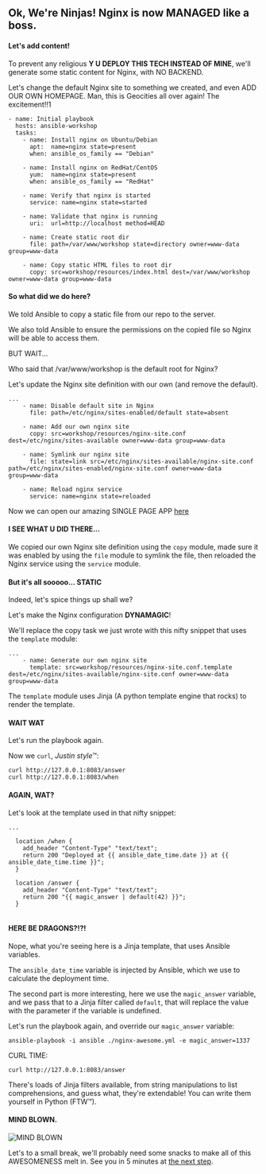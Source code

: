 ## Ok, We're Ninjas! Nginx is now MANAGED like a boss.

#### Let's add content!

To prevent any religious **Y U DEPLOY THIS TECH INSTEAD OF MINE**, we'll generate some static content for Nginx, with NO BACKEND.

Let's change the default Nginx site to something we created, and even ADD OUR OWN HOMEPAGE.
Man, this is Geocities all over again! The excitement!!1

```
- name: Initial playbook
  hosts: ansible-workshop
  tasks:
    - name: Install nginx on Ubuntu/Debian
      apt:  name=nginx state=present
      when: ansible_os_family == "Debian"

    - name: Install nginx on RedHat/CentOS
      yum:  name=nginx state=present
      when: ansible_os_family == "RedHat"

    - name: Verify that nginx is started
      service: name=nginx state=started

    - name: Validate that nginx is running
      uri:  url=http://localhost method=HEAD

    - name: Create static root dir
      file: path=/var/www/workshop state=directory owner=www-data group=www-data

    - name: Copy static HTML files to root dir
      copy: src=workshop/resources/index.html dest=/var/www/workshop owner=www-data group=www-data
```

#### So what did we do here?

We told Ansible to copy a static file from our repo to the server.

We also told Ansible to ensure the permissions on the copied file so Nginx will be able to access them.

BUT WAIT...

Who said that /var/www/workshop is the default root for Nginx?

Let's update the Nginx site definition with our own (and remove the default).

```
...
    - name: Disable default site in Nginx
      file: path=/etc/nginx/sites-enabled/default state=absent

    - name: Add our own nginx site
      copy: src=workshop/resources/nginx-site.conf dest=/etc/nginx/sites-available owner=www-data group=www-data

    - name: Symlink our nginx site
      file: state=link src=/etc/nginx/sites-available/nginx-site.conf path=/etc/nginx/sites-enabled/nginx-site.conf owner=www-data group=www-data

    - name: Reload nginx service
      service: name=nginx state=reloaded
```

Now we can open our amazing SINGLE PAGE APP [here](http://127.0.0.1:8083)

#### I SEE WHAT U DID THERE...

We copied our own Nginx site definition using the `copy` module, made sure it was enabled by using the `file` module to symlink the file, then reloaded the Nginx service using the `service` module.

#### But it's all sooooo... STATIC

Indeed, let's spice things up shall we?

Let's make the Nginx configuration **DYNAMAGIC**!

We'll replace the copy task we just wrote with this nifty snippet that uses the `template` module:

```
...
    - name: Generate our own nginx site
      template: src=workshop/resources/nginx-site.conf.template dest=/etc/nginx/sites-available/nginx-site.conf owner=www-data group=www-data
```

The `template` module uses Jinja (A python template engine that rocks) to render the template.

#### WAIT WAT

Let's run the playbook again.

Now we `curl`, *Justin style*™:

```
curl http://127.0.0.1:8083/answer
curl http://127.0.0.1:8083/when
```

#### AGAIN, WAT?

Let's look at the template used in that nifty snippet:

```
...

  location /when {
    add_header "Content-Type" "text/text";
    return 200 "Deployed at {{ ansible_date_time.date }} at {{ ansible_date_time.time }}";
  }

  location /answer {
    add_header "Content-Type" "text/text";
    return 200 "{{ magic_answer | default(42) }}";
  }


```

#### HERE BE DRAGONS?!?!

Nope, what you're seeing here is a Jinja template, that uses Ansible variables.

The `ansible_date_time` variable is injected by Ansible, which we use to calculate the deployment time.

The second part is more interesting, here we use the `magic_answer` variable, and we pass that to a Jinja filter called `default`, that will replace the value with the parameter if the variable is undefined.

Let's run the playbook again, and override our `magic_answer` variable:

```
ansible-playbook -i ansible ./nginx-awesome.yml -e magic_answer=1337
```

CURL TIME:

```
curl http://127.0.0.1:8083/answer
```

There's loads of Jinja filters available, from string manipulations to list comprehensions, and guess what, they're extendable! You can write them yourself in Python (FTW™).

#### MIND BLOWN.

![MIND BLOWN](https://github.com/bigpandaio/ansible-workshop/blob/noob-workshop-docker/memez/mind_blown.gif?raw=true)

Let's to a small break, we'll probably need some snacks to make all of this AWESOMENESS melt in.
See you in 5 minutes at [the next step](./5_Loops-Oh-My.md).
